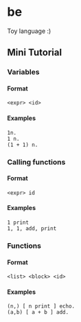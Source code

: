 # be
Toy language :)


## Mini Tutorial

### Variables

#### Format

    <expr> <id>

#### Examples

    1n.
    1 n.
    (1 + 1) n.


### Calling functions

#### Format

    <expr> id

#### Examples

    1 print
    1, 1, add, print


### Functions

#### Format

    <list> <block> <id>

#### Examples

    (n,) [ n print ] echo.
    (a,b) [ a + b ] add.
